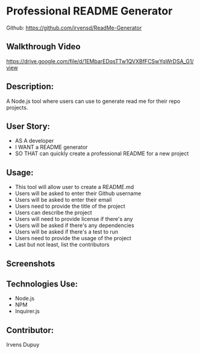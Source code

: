 # Professional README Generator

Github: https://github.com/irvensd/ReadMe-Generator

## Walkthrough Video 
https://drive.google.com/file/d/1EMbarEDqsTTw1QVXBfFCSwYqWrDSA_G1/view

## Description: 
A Node.js tool where users can use to generate read me for their repo projects.

## User Story: 
- AS A developer
- I WANT a README generator
- SO THAT can quickly create a professional README for a new project

## Usage: 
- This tool will allow user to create a README.md
- Users will be asked to enter their Github username
- Users will be asked to enter their email
- Users need to provide the title of the project
- Users can describe the project
- Users will need to provide license if there's any
- Users will be asked if there's any dependencies
- Users will be asked if there's a test to run
- Users need to provide the usage of the project
- Last but not least, list the contributors

## Screenshots 


## Technologies Use: 
- Node.js
- NPM
- Inquirer.js

## Contributor: 
Irvens Dupuy


